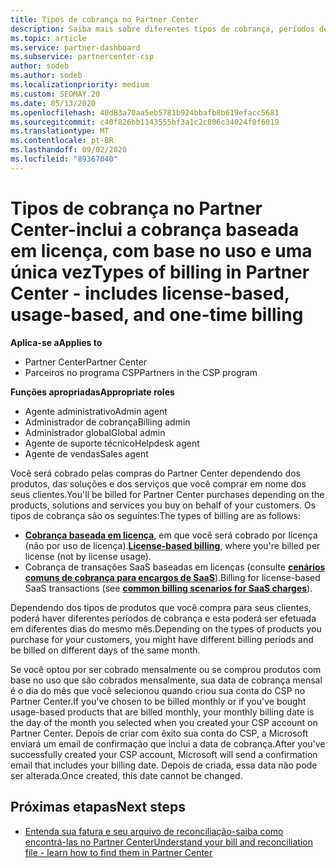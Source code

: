 ```yaml
---
title: Tipos de cobrança no Partner Center
description: Saiba mais sobre diferentes tipos de cobrança, períodos de cobrança e datas de cobrança que você pode ver no Partner Center.
ms.topic: article
ms.service: partner-dashboard
ms.subservice: partnercenter-csp
author: sodeb
ms.author: sodeb
ms.localizationpriority: medium
ms.custom: SEOMAY.20
ms.date: 05/13/2020
ms.openlocfilehash: 40d83a70aa5eb5781b924bbafb8b619efacc5681
ms.sourcegitcommit: c40f826bb1143555bf3a1c2c806c34024f0f6019
ms.translationtype: MT
ms.contentlocale: pt-BR
ms.lasthandoff: 09/02/2020
ms.locfileid: "89367040"
---
```

# <a name="types-of-billing-in-partner-center---includes-license-based-usage-based-and-one-time-billing"></a><span data-ttu-id="94e3e-103">Tipos de cobrança no Partner Center-inclui a cobrança baseada em licença, com base no uso e uma única vez</span><span class="sxs-lookup"><span data-stu-id="94e3e-103">Types of billing in Partner Center - includes license-based, usage-based, and one-time billing</span></span>

<span data-ttu-id="94e3e-104">**Aplica-se a**</span><span class="sxs-lookup"><span data-stu-id="94e3e-104">**Applies to**</span></span>

- <span data-ttu-id="94e3e-105">Partner Center</span><span class="sxs-lookup"><span data-stu-id="94e3e-105">Partner Center</span></span>
- <span data-ttu-id="94e3e-106">Parceiros no programa CSP</span><span class="sxs-lookup"><span data-stu-id="94e3e-106">Partners in the CSP program</span></span>

<span data-ttu-id="94e3e-107">**Funções apropriadas**</span><span class="sxs-lookup"><span data-stu-id="94e3e-107">**Appropriate roles**</span></span>

- <span data-ttu-id="94e3e-108">Agente administrativo</span><span class="sxs-lookup"><span data-stu-id="94e3e-108">Admin agent</span></span>
- <span data-ttu-id="94e3e-109">Administrador de cobrança</span><span class="sxs-lookup"><span data-stu-id="94e3e-109">Billing admin</span></span>
- <span data-ttu-id="94e3e-110">Administrador global</span><span class="sxs-lookup"><span data-stu-id="94e3e-110">Global admin</span></span>
- <span data-ttu-id="94e3e-111">Agente de suporte técnico</span><span class="sxs-lookup"><span data-stu-id="94e3e-111">Helpdesk agent</span></span>
- <span data-ttu-id="94e3e-112">Agente de vendas</span><span class="sxs-lookup"><span data-stu-id="94e3e-112">Sales agent</span></span>

<span data-ttu-id="94e3e-113">Você será cobrado pelas compras do Partner Center dependendo dos produtos, das soluções e dos serviços que você comprar em nome dos seus clientes.</span><span class="sxs-lookup"><span data-stu-id="94e3e-113">You'll be billed for Partner Center purchases depending on the products, solutions and services you buy on behalf of your customers.</span></span> <span data-ttu-id="94e3e-114">Os tipos de cobrança são os seguintes:</span><span class="sxs-lookup"><span data-stu-id="94e3e-114">The types of billing are as follows:</span></span>

- <span data-ttu-id="94e3e-115">[**Cobrança baseada em licença**](license-based-billing.md), em que você será cobrado por licença (não por uso de licença).</span><span class="sxs-lookup"><span data-stu-id="94e3e-115">[**License-based billing**](license-based-billing.md), where you're billed per license (not by license usage).</span></span>
- <span data-ttu-id="94e3e-116">Cobrança de transações SaaS baseadas em licenças (consulte [**cenários comuns de cobrança para encargos de SaaS**](common-billing-scenarios-saas.md)).</span><span class="sxs-lookup"><span data-stu-id="94e3e-116">Billing for license-based SaaS transactions (see [**common billing scenarios for SaaS charges**](common-billing-scenarios-saas.md)).</span></span>

<span data-ttu-id="94e3e-117">Dependendo dos tipos de produtos que você compra para seus clientes, poderá haver diferentes períodos de cobrança e esta poderá ser efetuada em diferentes dias do mesmo mês.</span><span class="sxs-lookup"><span data-stu-id="94e3e-117">Depending on the types of products you purchase for your customers, you might have different billing periods and be billed on different days of the same month.</span></span>

<span data-ttu-id="94e3e-118">Se você optou por ser cobrado mensalmente ou se comprou produtos com base no uso que são cobrados mensalmente, sua data de cobrança mensal é o dia do mês que você selecionou quando criou sua conta do CSP no Partner Center.</span><span class="sxs-lookup"><span data-stu-id="94e3e-118">If you've chosen to be billed monthly or if you've bought usage-based products that are billed monthly, your monthly billing date is the day of the month you selected when you created your CSP account on Partner Center.</span></span> <span data-ttu-id="94e3e-119">Depois de criar com êxito sua conta do CSP, a Microsoft enviará um email de confirmação que inclui a data de cobrança.</span><span class="sxs-lookup"><span data-stu-id="94e3e-119">After you've successfully created your CSP account, Microsoft will send a confirmation email that includes your billing date.</span></span> <span data-ttu-id="94e3e-120">Depois de criada, essa data não pode ser alterada.</span><span class="sxs-lookup"><span data-stu-id="94e3e-120">Once created, this date cannot be changed.</span></span>

## <a name="next-steps"></a><span data-ttu-id="94e3e-121">Próximas etapas</span><span class="sxs-lookup"><span data-stu-id="94e3e-121">Next steps</span></span>

- [<span data-ttu-id="94e3e-122">Entenda sua fatura e seu arquivo de reconciliação-saiba como encontrá-las no Partner Center</span><span class="sxs-lookup"><span data-stu-id="94e3e-122">Understand your bill and reconciliation file - learn how to find them in Partner Center</span></span>](read-your-bill.md)